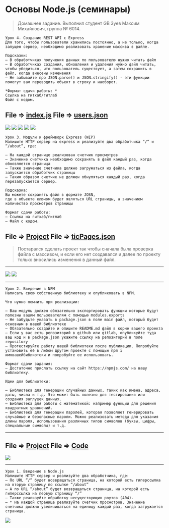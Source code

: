 # Основы Node.js (семинары)

> Домашнее задание. Выполнил студент GB Зуев Максим Михайлович, группа № 6014.
```
Урок 4. Создание REST API с Express
Для того, чтобы пользователи хранились постоянно, а не только, когда запущен сервер, необходимо реализовать хранение массива в файле.

Подсказки:
— В обработчиках получения данных по пользователю нужно читать файл
— В обработчиках создания, обновления и удаления нужно файл читать, чтобы убедиться, что пользователь существует, а затем сохранить в файл, когда внесены изменения
— Не забывайте про JSON.parse() и JSON.stringify() - эти функции помогут вам переводить объект в строку и наоборот.

*Формат сдачи работы: *
Ссылка на гитхаб/гитлаб
Файл с кодом.
```
File => [index.js](./DZ_Project/index.js)
File => [users.json](./DZ_Project/users.json)
---
![](./screenShots/5.png)
![](./screenShots/6.png)
![](./screenShots/7.png)
![](./screenShots/8.png)
![](./screenShots/9.png)










```
Урок 3. Модули и фреймворк Express (WIP)
Напишите HTTP сервер на express и реализуйте два обработчика “/” и “/about”, где:

— На каждой странице реализован счетчик просмотров
— Значение счетчика необходимо сохранять в файл каждый раз, когда обновляется страница
— Также значение счетчика должно загружаться из файла, когда запускается обработчик страницы
— Таким образом счетчик не должен обнуляться каждый раз, когда перезапускается сервер.

Подсказка:
Вы можете сохранять файл в формате JOSN,
где в объекте ключом будет являться URL страницы, а значением количество просмотров страницы

Формат сдачи работы:
— Ссылка на гитхаб/гитлаб
— Файл с кодом.
```

File => [Project](./DZ_Project/arrived/index.md)
File => [ticPages.json](./DZ_Project/ticPages.json)
---

> Постарался сделать проект так чтобы сначала была проверка файла с массивом, и если его нет создавался и далее по проекту только вносились изменения в данный файл.
---
![](./screenShots/3.png)
![](./screenShots/4.png)
***
```
Урок 2. Введение в NPM
Написать свою собственную библиотеку и опубликовать в NPM.

Что нужно помнить при реализации:

— Ваш модуль должен обязательно экспортировать функции которые будут полезны вашим пользователям с помощью modules.exports
— Не забудьте указать в package.json в поле main файл, который будет основным в вашей библиотеке
— Обязательно создайте и опишите README.md файл в корне вашего проекта
— Если у вас есть репозиторий в github или gitlab, опубликуйте туда ваш код и в package.json укажите ссылку на репозиторий в поле repository
— Протестируйте работу вашей библиотеки после публикации. Попробуйте установить её в любом другом проекте с помощью npm i имявашейбиблиотеки и попробуйте ее использовать.

Формат сдачи задания:
— Достаточно прислать ссылку на сайт https://npmjs.com/ на вашу библиотеку.

Идеи для библиотеки:

— Библиотека для генерации случайных данных, таких как имена, адреса, даты, числа и т.д. Это может быть полезно для тестирования или создания заглушек данных.
— Библиотека для работы с математикой: например функции для решения квадратных уравнений.
— Библиотека для генерации паролей, которая позволяет генерировать случайные и безопасные пароли. Можно реализовать методы для указания длины пароля, использования различных типов символов (буквы, цифры, специальные символы) и т.д.
```
---
File => [Project](./DZ_Project/arrived/code.md)
File => [Code](./DZ_Project/arrived/code.md)
---
![](./screenShots/2.png)
***


```
Урок 1. Введение в Node.js
Напишите HTTP сервер и реализуйте два обработчика, где:
— По URL “/” будет возвращаться страница, на которой есть гиперссылка на вторую страницу по ссылке “/about”
— А по URL “/about” будет возвращаться страница, на которой есть гиперссылка на первую страницу “/”
— Также реализуйте обработку несуществующих роутов (404).
— * На каждой странице реализуйте счетчик просмотров. Значение счетчика должно увеличиваться на единицу каждый раз, когда загружается страница.
```
![](./screenShots/1.png)
